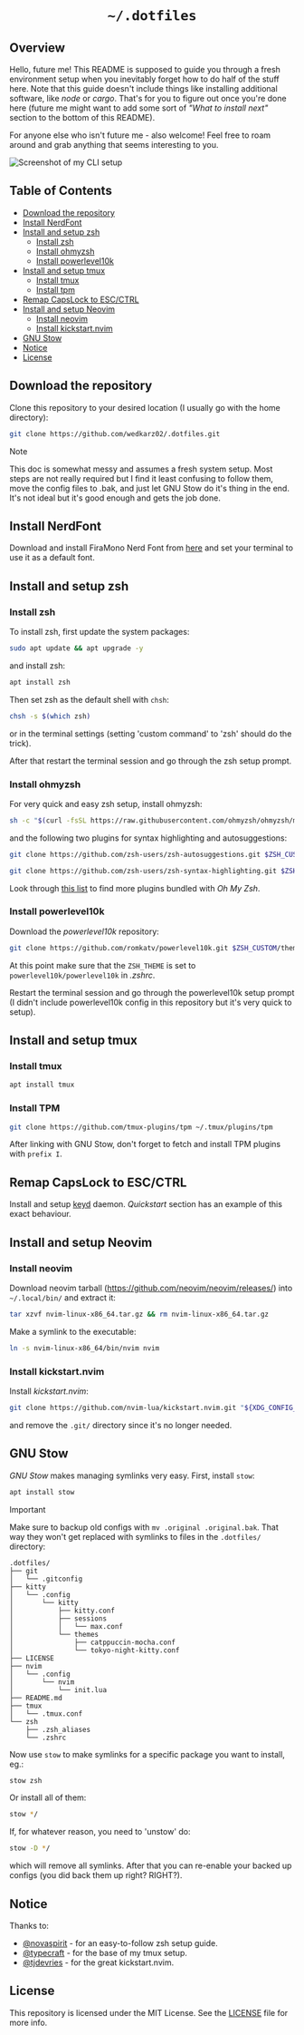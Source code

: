 
<div align="center">
    <h1>
        <code> ~/.dotfiles </code>
    </h1>
</div>

## Overview

Hello, future me! This README is supposed to guide you through a fresh environment setup when you inevitably forget how to do half of the stuff here. Note that this guide doesn't include things like installing additional software, like *node* or *cargo*. That's for you to figure out once you're done here (future me might want to add some sort of *"What to install next"* section to the bottom of this README).

For anyone else who isn't future me - also welcome! Feel free to roam around and grab anything that seems interesting to you.

![Screenshot of my CLI setup](https://i.imgur.com/4h8cpch.png)

## Table of Contents

- [Download the repository](#download-the-repository)
- [Install NerdFont](#install-nerdfont)
- [Install and setup zsh](#install-and-setup-zsh)
    - [Install zsh](#install-zsh)
    - [Install ohmyzsh](#install-ohmyzsh)
    - [Install powerlevel10k](#install-powerlevel10k)
- [Install and setup tmux](#install-and-setup-tmux)
    - [Install tmux](#install-tmux)
    - [Install tpm](#install-tpm)
- [Remap CapsLock to ESC/CTRL](#remap-capslock-to-escctrl)
- [Install and setup Neovim](#install-and-setup-neovim)
    - [Install neovim](#install-neovim)
    - [Install kickstart.nvim](#install-kickstartnvim)
- [GNU Stow](#gnu-stow)
- [Notice](#notice)
- [License](#license)

## Download the repository

Clone this repository to your desired location (I usually go with the home directory):
```sh
git clone https://github.com/wedkarz02/.dotfiles.git
```

> [!NOTE]
> This doc is somewhat messy and assumes a fresh system setup. Most steps are not really required but I find it least confusing to follow them, move the config files to .bak, and just let GNU Stow do it's thing in the end. It's not ideal but it's good enough and gets the job done.

## Install NerdFont

Download and install FiraMono Nerd Font from [here](https://www.nerdfonts.com/) and set your terminal to use it as a default font.

## Install and setup zsh

### Install zsh

To install zsh, first update the system packages:
```sh
sudo apt update && apt upgrade -y
```

and install zsh:
```sh
apt install zsh
```

Then set zsh as the default shell with ```chsh```:
```sh
chsh -s $(which zsh)
```

or in the terminal settings (setting 'custom command' to 'zsh' should do the trick).

After that restart the terminal session and go through the zsh setup prompt.

### Install ohmyzsh

For very quick and easy zsh setup, install ohmyzsh:
```sh
sh -c "$(curl -fsSL https://raw.githubusercontent.com/ohmyzsh/ohmyzsh/master/tools/install.sh)"
```

and the following two plugins for syntax highlighting and autosuggestions:
```sh
git clone https://github.com/zsh-users/zsh-autosuggestions.git $ZSH_CUSTOM/plugins/zsh-autosuggestions
```
```sh
git clone https://github.com/zsh-users/zsh-syntax-highlighting.git $ZSH_CUSTOM/plugins/zsh-syntax-highlighting
```

Look through [this list](https://github.com/ohmyzsh/ohmyzsh/wiki/Plugins) to find more plugins bundled with *Oh My Zsh*.

### Install powerlevel10k

Download the *powerlevel10k* repository:
```sh
git clone https://github.com/romkatv/powerlevel10k.git $ZSH_CUSTOM/themes/powerlevel10k
```

At this point make sure that the `ZSH_THEME` is set to `powerlevel10k/powerlevel10k` in *.zshrc*.

Restart the terminal session and go through the powerlevel10k setup prompt (I didn't include powerlevel10k config in this repository but it's very quick to setup).

## Install and setup tmux

### Install tmux

```sh
apt install tmux
```

### Install TPM

```sh
git clone https://github.com/tmux-plugins/tpm ~/.tmux/plugins/tpm
```

After linking with GNU Stow, don't forget to fetch and install TPM plugins with `prefix I`.

## Remap CapsLock to ESC/CTRL

Install and setup [keyd](https://github.com/rvaiya/keyd) daemon. *Quickstart* section has an example of this exact behaviour.

## Install and setup Neovim

### Install neovim

Download neovim tarball (https://github.com/neovim/neovim/releases/) into `~/.local/bin/` and extract it:
```sh
tar xzvf nvim-linux-x86_64.tar.gz && rm nvim-linux-x86_64.tar.gz
```

Make a symlink to the executable:
```sh
ln -s nvim-linux-x86_64/bin/nvim nvim
```

### Install kickstart.nvim

Install *kickstart.nvim*:
```sh
git clone https://github.com/nvim-lua/kickstart.nvim.git "${XDG_CONFIG_HOME:-$HOME/.config}"/nvim
```

and remove the `.git/` directory since it's no longer needed.

## GNU Stow

*GNU Stow* makes managing symlinks very easy. First, install `stow`:

```sh
apt install stow
```

> [!Important]
> Make sure to backup old configs with `mv .original .original.bak`. That way they won't get replaced with symlinks to files in the `.dotfiles/` directory:

```
.dotfiles/
├── git
│   └── .gitconfig
├── kitty
│   └── .config
│       └── kitty
│           ├── kitty.conf
│           ├── sessions
│           │   └── max.conf
│           └── themes
│               ├── catppuccin-mocha.conf
│               └── tokyo-night-kitty.conf
├── LICENSE
├── nvim
│   └── .config
│       └── nvim
│           └── init.lua
├── README.md
├── tmux
│   └── .tmux.conf
└── zsh
    ├── .zsh_aliases
    └── .zshrc
```

Now use `stow` to make symlinks for a specific package you want to install, eg.:
```sh
stow zsh
```

Or install all of them:
```sh
stow */
```

If, for whatever reason, you need to 'unstow' do:
```sh
stow -D */
```

which will remove all symlinks. After that you can re-enable your backed up configs (you did back them up right? RIGHT?).

## Notice

Thanks to:
- [@novaspirit](https://github.com/novaspirit) - for an easy-to-follow zsh setup guide.
- [@typecraft](https://github.com/typecraft-dev) - for the base of my tmux setup.
- [@tjdevries](https://github.com/tjdevries) - for the great kickstart.nvim.

## License

This repository is licensed under the MIT License. See the [LICENSE](https://github.com/wedkarz02/.dotfiles/blob/main/LICENSE) file for more info.

